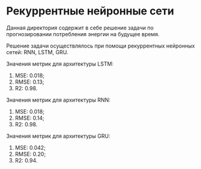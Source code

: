 # Рекуррентные нейронные сети

Данная директория содержит в себе решение задачи по прогнозировании потребления энергии на будущее время.

Решение задачи осуществлялось при помощи рекуррентных нейронных сетей: RNN, LSTM, GRU.

Значения метрик для архитектуры LSTM:

1. MSE: 0.018;
2. RMSE: 0.13;
3. R2: 0.98.

Значения метрик для архитектуры RNN:

1. MSE: 0.018;
2. RMSE: 0.14;
3. R2: 0.98.

Значения метрик для архитектуры GRU:
1. MSE: 0.042;
2. RMSE: 0.20;
3. R2: 0.94.
